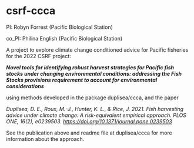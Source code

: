 # csrf-ccca

PI: Robyn Forrest (Pacific Biological Station)

co_PI: Philina English (Pacific Biological Station)

A project to explore climate change conditioned advice for Pacific fisheries for the 2022 CSRF project:

***Novel tools for identifying robust harvest strategies for Pacific fish stocks under changing environmental conditions: addressing the Fish Stocks provisions requirement to account for environmental considerations***

using methods developed in the package duplisea/ccca, and the paper 

*Duplisea, D. E., Roux, M.-J., Hunter, K. L., & Rice, J. 2021. 
Fish harvesting advice under climate change: A risk-equivalent empirical 
approach. PLOS ONE, 16(2), e0239503. 
https://doi.org/10.1371/journal.pone.0239503*

See the publication above and readme file at duplisea/ccca for more information about the approach.


